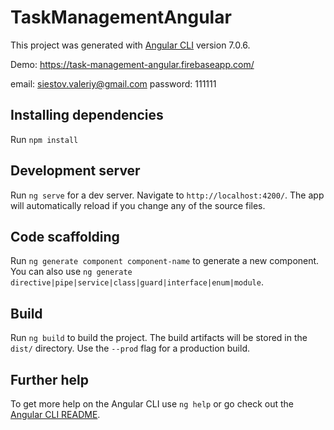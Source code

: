 # TaskManagementAngular

This project was generated with [Angular CLI](https://github.com/angular/angular-cli) version 7.0.6.

Demo: https://task-management-angular.firebaseapp.com/

email: siestov.valeriy@gmail.com
password: 111111

## Installing dependencies

Run `npm install`

## Development server

Run `ng serve` for a dev server. Navigate to `http://localhost:4200/`. The app will automatically reload if you change any of the source files.

## Code scaffolding

Run `ng generate component component-name` to generate a new component. You can also use `ng generate directive|pipe|service|class|guard|interface|enum|module`.

## Build

Run `ng build` to build the project. The build artifacts will be stored in the `dist/` directory. Use the `--prod` flag for a production build.

## Further help

To get more help on the Angular CLI use `ng help` or go check out the [Angular CLI README](https://github.com/angular/angular-cli/blob/master/README.md).

